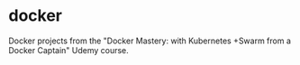 # docker
Docker projects from the "Docker Mastery: with Kubernetes +Swarm from a Docker Captain" Udemy course.
